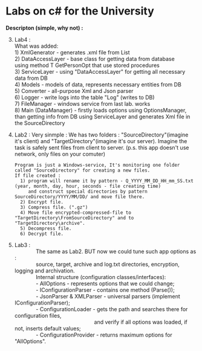 # Labs on c# for the University

**Descripton (simple, why not) :** 

3) Lab4 : <br/>
       What was added:<br/>
       1) XmlGenerator - generates .xml file from List<PersonInfo><br/>
       2) DataAccessLayer - base class for getting data from database<br/>
              using method T GetPersonOpt that use stored procedures<br/>
       3) ServiceLayer - using "DataAccessLayer" for getting all necessary data from DB<br/>
       4) Models - models of data, represents necessary entities from DB<br/>
       5) Converter - all-purpose Xml and Json parser<br/>
       6) Logger - write logs into the table "Log" (writes to DB)<br/>
       7) FileManager - windows service from last lab. works<br/>
       8) Main (DataManager) - firstly loads options using OptionsManager,<br/>
              than getting info from DB using ServiceLayer and generates Xml file in the SourceDirectory<br/>

1) Lab2 :
       Very sinmple : 
       We has two folders : "SourceDirectory"(imagine it's client) and "TargetDirectory"(imagine it's our server).
       Imagine the task is safely sent files from client to server. (p.s. this app doesn't use network, only files on your comuter)
       
       Program is just a Windows-service, It's monitoring one folder called "SourceDirectory" for creating a new files.
       If file created : 
         1) program will rename it by pattern - Q_YYYY_MM_DD_HH_mm_SS.txt (year, month, day, hour, seconds - file creating time)
            and construct special directories by pattern SourceDirectory/YYYY/MM/DD/ and move file there.
         2) Encrypt file.
         3) Compress file. (".gz")
         4) Move file encrypted-compressed-file to "TargetDirectory\FromSourceDirectory" and to "TargetDirectory\archive".
         5) Decompress file.
         6) Decrypt file.

2) Lab3 :<br />
    The same as Lab2. BUT now we could tune such app options as :<br />
    source, target, archive and log.txt directories, encryption, logging and archivation.<br />
    Internal structure (configuration classes/interfaces): <br />
    - AllOptions - represents options that we could change;<br />
    - IConfigurationParser - contains one method (Parse());<br />
    - JsonParser & XMLParser - universal parsers (implement IConfigurationParser);<br />
    - ConfigurationLoader - gets the path and searches there for configuration files,<br />
                   and verify if all options was loaded, if not, inserts default values;<br />
    - ConfigurationProvider - returns maximum options for "AllOptions".<br />      
